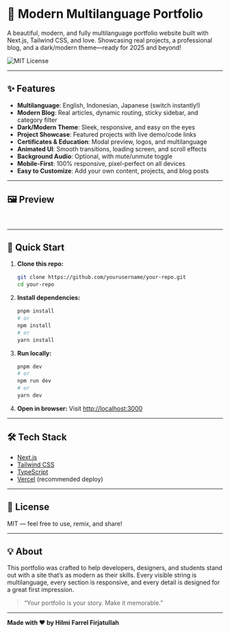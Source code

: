 # 🚀 Modern Multilanguage Portfolio

A beautiful, modern, and fully multilanguage portfolio website built with Next.js, Tailwind CSS, and love. Showcasing real projects, a professional blog, and a dark/modern theme—ready for 2025 and beyond!

![MIT License](https://img.shields.io/badge/license-MIT-green)

---

## ✨ Features

- **Multilanguage**: English, Indonesian, Japanese (switch instantly!)
- **Modern Blog**: Real articles, dynamic routing, sticky sidebar, and category filter
- **Dark/Modern Theme**: Sleek, responsive, and easy on the eyes
- **Project Showcase**: Featured projects with live demo/code links
- **Certificates & Education**: Modal preview, logos, and multilanguage
- **Animated UI**: Smooth transitions, loading screen, and scroll effects
- **Background Audio**: Optional, with mute/unmute toggle
- **Mobile-First**: 100% responsive, pixel-perfect on all devices
- **Easy to Customize**: Add your own content, projects, and blog posts

---

## 🖼️ Preview

![Portfolio Preview](public/placeholder.jpg)

---

## 🚦 Quick Start

1. **Clone this repo:**
   ```sh
   git clone https://github.com/yourusername/your-repo.git
   cd your-repo
   ```
2. **Install dependencies:**
   ```sh
   pnpm install
   # or
   npm install
   # or
   yarn install
   ```
3. **Run locally:**
   ```sh
   pnpm dev
   # or
   npm run dev
   # or
   yarn dev
   ```
4. **Open in browser:**
   Visit [http://localhost:3000](http://localhost:3000)

---

## 🛠️ Tech Stack
- [Next.js](https://nextjs.org/)
- [Tailwind CSS](https://tailwindcss.com/)
- [TypeScript](https://www.typescriptlang.org/)
- [Vercel](https://vercel.com/) (recommended deploy)

---

## 📄 License

MIT — feel free to use, remix, and share!

---

## 💡 About

This portfolio was crafted to help developers, designers, and students stand out with a site that’s as modern as their skills. Every visible string is multilanguage, every section is responsive, and every detail is designed for a great first impression.

> “Your portfolio is your story. Make it memorable.”

---

**Made with ❤️ by Hilmi Farrel Firjatullah** 